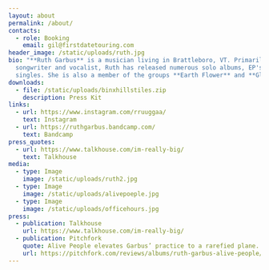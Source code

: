 ```yaml
---
layout: about
permalink: /about/
contacts:
  - role: Booking
    email: gil@firstdatetouring.com
header_image: /static/uploads/ruth.jpg
bio: "**Ruth Garbus** is a musician living in Brattleboro, VT. Primarily a
  songwriter and vocalist, Ruth has released numerous solo albums, EP's, and
  singles. She is also a member of the groups **Earth Flower** and **Gloyd**."
downloads:
  - file: /static/uploads/binxhillstiles.zip
    description: Press Kit
links:
  - url: https://www.instagram.com/rruuggaa/
    text: Instagram
  - url: https://ruthgarbus.bandcamp.com/
    text: Bandcamp
press_quotes:
  - url: https://www.talkhouse.com/im-really-big/
    text: Talkhouse
media:
  - type: Image
    image: /static/uploads/ruth2.jpg
  - type: Image
    image: /static/uploads/alivepoeple.jpg
  - type: Image
    image: /static/uploads/officehours.jpg
press:
  - publication: Talkhouse
    url: https://www.talkhouse.com/im-really-big/
  - publication: Pitchfork
    quote: Alive People elevates Garbus’ practice to a rarefied plane.
    url: https://pitchfork.com/reviews/albums/ruth-garbus-alive-people/
---
```

